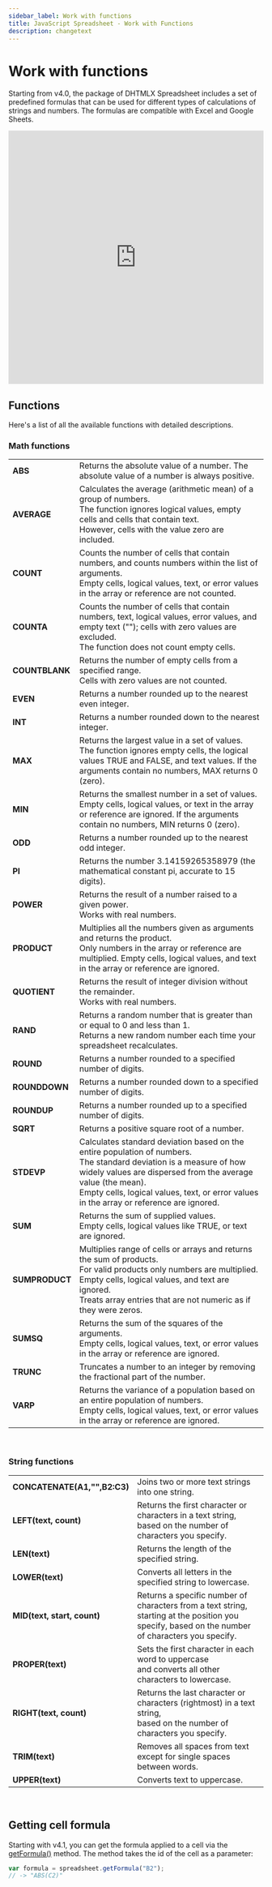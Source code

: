 ```yaml
---
sidebar_label: Work with functions
title: JavaScript Spreadsheet - Work with Functions
description: changetext
---
```


# Work with functions

Starting from v4.0, the package of DHTMLX Spreadsheet includes a set of predefined formulas that can be used for different types of calculations of strings and numbers. The formulas are compatible with Excel and Google Sheets.

<iframe src="https://snippet.dhtmlx.com/wux2b35b?mode=result" frameborder="0" class="snippet_iframe" width="100%" height="500"></iframe>

## Functions

Here's a list of all the available functions with detailed descriptions.

### Math functions

<table class="webixdoc_links">
	<tbody>
        <tr>
			<td class="webixdoc_links0"><b>ABS</b></td>
			<td>Returns the absolute value of a number. The absolute value of a number is always positive.</td>
		</tr>
        <tr>
			<td class="webixdoc_links0"><b>AVERAGE</b></td>
			<td>Calculates the average (arithmetic mean) of a group of numbers. <br>The function ignores logical values, empty cells and cells that contain text. <br>However, cells with the value zero are included.</td>
		</tr>
        <tr>
			<td class="webixdoc_links0"><b>COUNT</b></td>
			<td>Counts the number of cells that contain numbers, and counts numbers within the list of arguments.<br> Empty cells, logical values, text, or error values in the array or reference are not counted.</td>
		</tr>
        <tr>
			<td class="webixdoc_links0"><b>COUNTA</b></td>
			<td>Counts the number of cells that contain numbers, text, logical values, error values, and empty text (""); cells with zero values are excluded. <br>The function does not count empty cells.</td>
		</tr>
        <tr>
			<td class="webixdoc_links0"><b>COUNTBLANK</b></td>
			<td>Returns the number of empty cells from a specified range. <br>Cells with zero values are not counted.</td>
		</tr>
        <tr>
			<td class="webixdoc_links0"><b>EVEN</b></td>
			<td>Returns a number rounded up to the nearest even integer.</td>
		</tr>
        <tr>
			<td class="webixdoc_links0"><b>INT</b></td>
			<td>Returns a number rounded down to the nearest integer.</td>
		</tr>
        <tr>
			<td class="webixdoc_links0"><b>MAX</b></td>
			<td>Returns the largest value in a set of values. <br>The function ignores empty cells, the logical values TRUE and FALSE, and text values. If the arguments contain no numbers, MAX returns 0 (zero).</td>
		</tr>
        <tr>
			<td class="webixdoc_links0"><b>MIN</b></td>
			<td>Returns the smallest number in a set of values. <br>Empty cells, logical values, or text in the array or reference are ignored. If the arguments contain no numbers, MIN returns 0 (zero).</td>
		</tr>
        <tr>
			<td class="webixdoc_links0"><b>ODD</b></td>
			<td>Returns a number rounded up to the nearest odd integer.</td>
		</tr>
        <tr>
			<td class="webixdoc_links0"><b>PI</b></td>
			<td>Returns the number 3.14159265358979 (the mathematical constant pi, accurate to 15 digits).</td>
		</tr>
        <tr>
			<td class="webixdoc_links0"><b>POWER</b></td>
			<td>Returns the result of a number raised to a given power. <br>Works with real numbers.</td>
		</tr>
        <tr>
			<td class="webixdoc_links0"><b>PRODUCT</b></td>
			<td>Multiplies all the numbers given as arguments and returns the product.<br>
Only numbers in the array or reference are multiplied. Empty cells, logical values, and text in the array or reference are ignored.</td>
		</tr>
        <tr>
			<td class="webixdoc_links0"><b>QUOTIENT</b></td>
			<td>Returns the result of integer division without the remainder. <br>Works with real numbers.</td>
		</tr>
        <tr>
			<td class="webixdoc_links0"><b>RAND</b></td>
			<td>Returns a random number that is greater than or equal to 0 and less than 1. <br>Returns a new random number each time your spreadsheet recalculates. </td>
		</tr>
        <tr>
			<td class="webixdoc_links0"><b>ROUND</b></td>
			<td>Returns a number rounded to a specified number of digits.</td>
		</tr>
        <tr>
			<td class="webixdoc_links0"><b>ROUNDDOWN</b></td>
			<td>Returns a number rounded down to a specified number of digits.</td>
		</tr>
        <tr>
			<td class="webixdoc_links0"><b>ROUNDUP</b></td>
			<td>Returns a number rounded up to a specified number of digits.</td>
		</tr>
        <tr>
			<td class="webixdoc_links0"><b>SQRT</b></td>
			<td>Returns a positive square root of a number.</td>
		</tr>
        <tr>
			<td class="webixdoc_links0"><b>STDEVP</b></td>
			<td>Calculates standard deviation based on the entire population of numbers. <br>The standard deviation is a measure of how widely values are dispersed from the average value (the mean).<br>Empty cells, logical values, text, or error values in the array or reference are ignored.</td>
		</tr>
        <tr>
			<td class="webixdoc_links0"><b>SUM</b></td>
			<td>Returns the sum of supplied values. <br>Empty cells, logical values like TRUE, or text are ignored.</td>
		</tr>
        <tr>
			<td class="webixdoc_links0"><b>SUMPRODUCT</b></td>
			<td>Multiplies range of cells or arrays and returns the sum of products. <br>For valid products only numbers are multiplied. <br>Empty cells, logical values, and text are ignored. <br>Treats array entries that are not numeric as if they were zeros.</td>
		</tr>
        <tr>
			<td class="webixdoc_links0"><b>SUMSQ</b></td>
			<td>Returns the sum of the squares of the arguments. <br>Empty cells, logical values, text, or error values in the array or reference are ignored.</td>
		</tr>
        <tr>
			<td class="webixdoc_links0"><b>TRUNC</b></td>
			<td>Truncates a number to an integer by removing the fractional part of the number.</td>
		</tr>
        <tr>
			<td class="webixdoc_links0"><b>VARP</b></td>
			<td>Returns the variance of a population based on an entire population of numbers.<br>Empty cells, logical values, text, or error values in the array or reference are ignored.</td>
		</tr>
    </tbody>
</table>
<br>

### String functions

<table class="webixdoc_links">
	<tbody>
        <tr>
			<td class="webixdoc_links0"><b>CONCATENATE(A1,"",B2:C3)</b></td>
			<td>Joins two or more text strings into one string.</td>
		</tr>
        <tr>
			<td class="webixdoc_links0"><b>LEFT(text, count)</b></td>
			<td>Returns the first character or characters in a text string,<br> based on the number of characters you specify.</td>
		</tr>
        <tr>
			<td class="webixdoc_links0"><b>LEN(text)</b></td>
			<td>Returns the length of the specified string.</td>
		</tr>
        <tr>
			<td class="webixdoc_links0"><b>LOWER(text)</b></td>
			<td>Converts all letters in the specified string to lowercase.</td>
		</tr>
        <tr>
			<td class="webixdoc_links0"><b>MID(text, start, count)</b></td>
			<td>Returns a specific number of characters from a text string,<br> starting at the position you specify, based on the number <br>of characters you specify.</td>
		</tr>
        <tr>
			<td class="webixdoc_links0"><b>PROPER(text)</b></td>
			<td>Sets the first character in each word to uppercase <br>and converts all other characters to lowercase.</td>
		</tr>
        <tr>
			<td class="webixdoc_links0"><b>RIGHT(text, count)</b></td>
			<td>Returns the last character or characters (rightmost) in a text string, <br>based on the number of characters you specify.</td>
		</tr>
        <tr>
			<td class="webixdoc_links0"><b>TRIM(text)</b></td>
			<td>Removes all spaces from text except for single spaces between words.</td>
		</tr>
        <tr>
			<td class="webixdoc_links0"><b>UPPER(text)</b></td>
			<td>Converts text to uppercase.</td>
		</tr>
    </tbody>
</table>
<br>

## Getting cell formula

Starting with v4.1, you can get the formula applied to a cell via the [getFormula()](api/spreadsheet_getformula_method.md) method. The method takes the id of the cell as a parameter:

~~~js
var formula = spreadsheet.getFormula("B2");
// -> "ABS(C2)"
~~~
